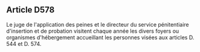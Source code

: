 Article D578
----
Le juge de l'application des peines et le directeur du service pénitentiaire
d'insertion et de probation visitent chaque année les divers foyers ou
organismes d'hébergement accueillant les personnes visées aux articles D. 544 et
D. 574.
